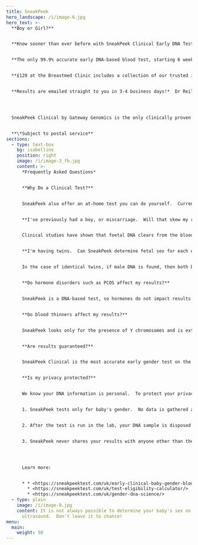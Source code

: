 ```yaml
---
title: SneakPeek
hero_landscape: /i/image-6.jpg
hero_text: >-
  **B﻿oy or Girl?**


  **K﻿now sooner than ever before with S﻿neakPeek Clinical Early DNA Test**


  **T﻿he only 99.9% accurate early DNA-based blood test, starting 6 weeks into pregnancy.**


  **£﻿129 at the Breastmed Clinic includes a collection of our trusted infant feeding resources, so you are prepared when your baby arrives.** 


  **R﻿esults are emailed straight to you in 3-4 business days!*  Dr Reilly is also happy to send results to your party planner or baker if you want to have the reveal as a family occasion.** 




  S﻿neakPeek Clinical by Gateway Genomics is the only clinically proven early gender DNA test that lets you discover your baby's sex months ahead of ultrasound, so you can prepare for your little one's arrival, and share with family and friends.  Did you know a small fraction of your baby's DNA circulates in the maternal blood stream?  The test uses non-invasive prenatal testing (NIPT) to look for male Y chromosomes from a small sample of your blood.  From just 3ml of blood we can determine whether male Y chromosomes are found, meaning the baby is a boy.  If none are found, your baby is a girl.  SneakPeak is the leading provider of this technology and the most accurate test on the market, trusted by over 1 million mums and medical providers.


  **\*﻿Subject to postal service**
sections:
  - type: text-box
    bg: isabelline
    position: right
    image: /i/image-3_fb.jpg
    content: >-
      *F﻿requently Asked Questions*


      **W﻿hy Do a Clinical Test?**


      S﻿neakPeek also offer an at-home test you can do yourself.  Currently in the UK, this involves drawing blood through a fingerprick test and squeezing drops out.  Having a venous blood sample in clinic reduces the chance of contamination and improves the accuracy of results.  


      **I﻿'ve previously had a boy, or miscarriage.  Will that skew my results?**  


      C﻿linical studies have shown that foetal DNA clears from the bloodstream within a few hours, to 2 days after birth. 


      **I﻿'m having twins.  Can SneakPeek determine fetal sex for each one?**


      I﻿n the case of identical twins, if male DNA is found, then both babies are boys.  If no male DNA is found, then both babies are girls.  For fraternal twins (or non-identical twins), finding male DNA will confirm at least one baby is a boy, but cannot distinguish if the second is a boy or a girl.  


      **D﻿o hormone disorders such as PCOS affect my results?**


      SneakPeek is a DNA-based test, so hormones do not impact results.


      **D﻿o blood thinners affect my results?**


      S﻿neakPeek looks only for the presence of Y chromosomes and is extremely sensitive and accurate.  No blood thinners or other drugs are known to impact SneakPeek gender results. 


      **A﻿re results guaranteed?**


      S﻿neakPeek Clinical is the most accurate early gender test on the market.  If your test does not match the gender of your newborn, you'll get a full refund. 


      **I﻿s my privacy protected?**


      W﻿e know your DNA information is personal.  To protect your privacy:


      1﻿. SneakPeek tests only for baby's gender.  No data is gathered about disease states or other health-related information.


      2﻿. After the test is run in the lab, your DNA sample is disposed of by a professional chemical management company in compliance with US federal standards.


      3﻿. SneakPeek never shares your results with anyone other than the email address you provide.




      Learn more: 


      * * <https://sneakpeektest.com/uk/early-clinical-baby-gender-blood-test/>
        * <https://sneakpeektest.com/uk/test-eligibility-calculator/>
        * <https://sneakpeektest.com/uk/gender-dna-science/>
  - type: plain
    image: /i/image-9.jpg
    content: I﻿t is not always possible to determine your baby's sex on
      ultrasound.  Don't leave it to chance!
menu:
  main:
    weight: 50
---
```

